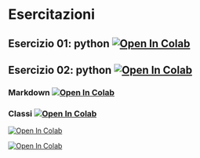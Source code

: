 # Esercitazioni

## Esercizio 01: python [![Open In Colab](https://colab.research.google.com/assets/colab-badge.svg)](https://colab.research.google.com/github/donatXX/Esercitazioni/blob/main/01_intro.ipynb)

## Esercizio 02: python  [![Open In Colab](https://colab.research.google.com/assets/colab-badge.svg)](https://colab.research.google.com/github/donatXX/Esercitazioni/blob/main/Esercitazione02.ipynb)

### Markdown [![Open In Colab](https://colab.research.google.com/assets/colab-badge.svg)](https://colab.research.google.com/github/donatXX/Esercitazioni/blob/main/Esercitazione03/012_Markdown_Colab.ipynb)

### Classi [![Open In Colab](https://colab.research.google.com/assets/colab-badge.svg)](https://colab.research.google.com/github/donatXX/Esercitazioni/blob/main/Esercitazione03/013_Classi_easy.ipynb)

[![Open In Colab](https://colab.research.google.com/assets/colab-badge.svg)](https://colab.research.google.com/github/donatXX/Esercitazioni/blob/main/Esercitazione02.ipynb)

[![Open In Colab](https://colab.research.google.com/assets/colab-badge.svg)](https://colab.research.google.com/github/donatXX/Esercitazioni/blob/main/Esercitazione02.ipynb)
